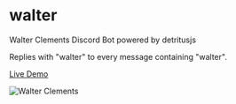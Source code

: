 # walter

Walter Clements Discord Bot
powered by detritusjs

Replies with "walter" to every message containing "walter".

[Live Demo](https://discordapp.com/oauth2/authorize?client_id=691271295987351562&permissions=0&scope=bot)

![Walter Clements](https://i.kym-cdn.com/photos/images/newsfeed/001/436/042/8b6.jpg)
